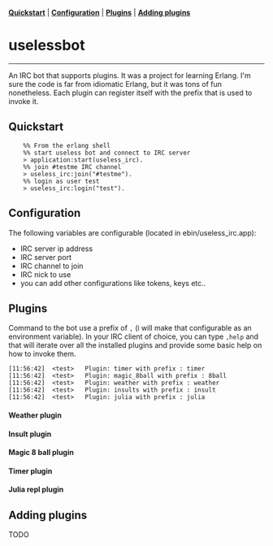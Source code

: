 **[Quickstart](#quickstart)** |
**[Configuration](#configuration)** |
**[Plugins](#plugins)** |
**[Adding plugins](#adding-plugins)**

# uselessbot
------------


An IRC bot that supports plugins. It was a project for learning Erlang. I'm sure the code is far from idiomatic Erlang, but it was tons of fun nonetheless.
Each plugin can register itself with the prefix that is used to invoke it.

## Quickstart

```
	%% From the erlang shell
	%% start useless bot and connect to IRC server
	> application:start(useless_irc).
	%% join #testme IRC channel 
	> useless_irc:join("#testme").
	%% login as user test
	> useless_irc:login("test").
```
## Configuration

The following variables are configurable (located in ebin/useless_irc.app):

- IRC server ip address
- IRC server port
- IRC channel to join
- IRC nick to use
- you can add other configurations like tokens, keys etc..
	

## Plugins

Command to the bot use a prefix of `,` (i will make that configurable as an environment variable).
In your IRC client of choice, you can type `,help` and that will iterate over all the installed plugins and provide some basic help on how to invoke them.

```
[11:56:42]  <test>   Plugin: timer with prefix : timer
[11:56:42]  <test>	 Plugin: magic_8ball with prefix : 8ball
[11:56:42]  <test>	 Plugin: weather with prefix : weather
[11:56:42]  <test>	 Plugin: insults with prefix : insult
[11:56:42]  <test>	 Plugin: julia with prefix : julia
```

#### Weather plugin

#### Insult plugin

#### Magic 8 ball plugin

#### Timer plugin

#### Julia repl plugin

## Adding plugins

TODO